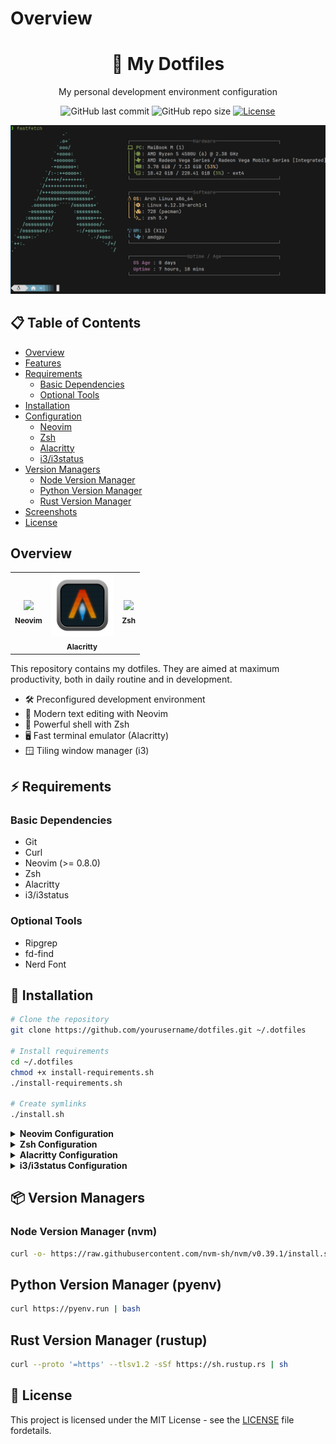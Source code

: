 # Overview
<div align="center">
  <h1>🚀 My Dotfiles</h1>
  <p>My personal development environment configuration</p>
  
  ![GitHub last commit](https://img.shields.io/github/last-commit/yourusername/dotfiles)
  ![GitHub repo size](https://img.shields.io/github/repo-size/yourusername/dotfiles)
  [![License](https://img.shields.io/badge/License-MIT-blue.svg)](LICENSE)
</div>

<div align="center">
  <img src="screenshots/my-setup.png" alt="Desktop Screenshot" width="800">
</div>

## 📋 Table of Contents
- [Overview](#overview)
- [Features](#features)
- [Requirements](#requirements)
  - [Basic Dependencies](#basic-dependencies)
  - [Optional Tools](#optional-tools)
- [Installation](#installation)
- [Configuration](#configuration)
  - [Neovim](#neovim)
  - [Zsh](#zsh)
  - [Alacritty](#alacritty)
  - [i3/i3status](#i3i3status)
- [Version Managers](#version-managers)
  - [Node Version Manager](#node-version-manager-nvm)
  - [Python Version Manager](#python-version-manager-pyenv)
  - [Rust Version Manager](#rust-version-manager-rustup)
- [Screenshots](#screenshots)
- [License](#license)

## Overview
<div align="center">
  <table>
    <tr>
      <td align="center">
        <img src="https://raw.githubusercontent.com/neovim/neovim.github.io/master/logos/neovim-logo.png" width="100"><br>
        <sub><b>Neovim</b></sub>
      </td>
      <td align="center">
        <img src="https://raw.githubusercontent.com/alacritty/alacritty/master/extra/logo/compat/alacritty-term%2Bscanlines.png" width="100"><br>
        <sub><b>Alacritty</b></sub>
      </td>
      <td align="center">
        <img src="https://encrypted-tbn0.gstatic.com/images?q=tbn:ANd9GcT6cTyraxbgvYP2PKvI_FLGmLHmc3tfgXNPPw&s" width="100"><br>
        <sub><b>Zsh</b></sub>
      </td>
    </tr>
  </table>
</div>

This repository contains my dotfiles. They are aimed at maximum productivity, both in daily routine and in development.
- 🛠 Preconfigured development environment
- 📝 Modern text editing with Neovim
- 🔨 Powerful shell with Zsh
- 🖥 Fast terminal emulator (Alacritty)
- 🪟 Tiling window manager (i3)

## ⚡ Requirements

### Basic Dependencies
- Git
- Curl
- Neovim (>= 0.8.0)
- Zsh
- Alacritty
- i3/i3status

### Optional Tools
- Ripgrep
- fd-find
- Nerd Font

## 🔧 Installation
```bash
# Clone the repository
git clone https://github.com/yourusername/dotfiles.git ~/.dotfiles

# Install requirements
cd ~/.dotfiles
chmod +x install-requirements.sh
./install-requirements.sh

# Create symlinks
./install.sh
```

<details>
<summary><b>Neovim Configuration</b></summary>

* **Plugins:**
    * they will be added later
* **Keybindings:**
    * they're updating rn

* **Theme:**
     * will be added later

* **Other Settings:**  (e.g., autocompletion, linting)
    * will be added later

</details>
<details>
<summary><b>Zsh Configuration</b></summary>

* **Plugins:**
    * [zsh-autosuggestions](https://github.com/zsh-users/zsh-autosuggestions) - Command suggestions
    * [zsh-syntax-highlighting](https://github.com/zsh-users/zsh-syntax-highlighting) - Syntax highlighting

* **Aliases to boost productivity (git aliases is default):**
  * alias zconf="nvim ~/.zshrc"  - Fast access to config file
  * alias zupd="source ~/.zshrc" - Fast config info update
  * alias ARCH_UPD="sudo pacman -Syu --noconfirm" - Full system update
  * alias PKGS_UPD="yay -Syu --noconfirm" - Full packages update
  * alias cls="tput reset" - Full terminal clearing

* **Theme:**
    * powerlevel10k

</details>

<details>
<summary><b>Alacritty Configuration</b></summary>

* **Theme:**
    * Default (on rn actually)

* **Font:**
    * JetBrains Mono Nerd Font

* **Keybindings:** 
    * Default (on rn actually)
</details>

<details>
<summary><b>i3/i3status Configuration</b></summary>

* **Workspaces:**
    * 1: Code
    * 2: Terminal
    * 3: Web Browser

* **Keybindings:** (if customized)
    * Will be added later (screensaver, dim screen, volume control)

* **i3status config:**
    * Wifi and Ethernet has a Wifi glyph shows quality and frequency
    * Date and time with special glyphs
    * Volume control
    * Other was smol configured :)

</details>

## 📦 Version Managers

### Node Version Manager (nvm)

```bash
curl -o- https://raw.githubusercontent.com/nvm-sh/nvm/v0.39.1/install.sh | bash
```

## Python Version Manager (pyenv)
```bash
curl https://pyenv.run | bash
```

## Rust Version Manager (rustup)
```bash
curl --proto '=https' --tlsv1.2 -sSf https://sh.rustup.rs | sh
```

## 📄 License

This project is licensed under the MIT License - see the [LICENSE](~/.dotfiles/LICENSE) file fordetails.
